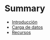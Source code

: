 # Summary

* [Introducción](README.md)
* [Carga de datos](carga-de-datos.md)
* [Recursos](recursos.md)

